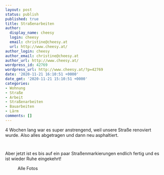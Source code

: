 ```yaml
---
layout: post
status: publish
published: true
title: Straßenarbeiten
author:
  display_name: cheesy
  login: cheesy
  email: christine@cheesy.at
  url: http://www.cheesy.at/
author_login: cheesy
author_email: christine@cheesy.at
author_url: http://www.cheesy.at/
wordpress_id: 42769
wordpress_url: http://www.cheesy.at/?p=42769
date: '2020-11-21 16:10:51 +0000'
date_gmt: '2020-11-21 15:10:51 +0000'
categories:
- Wohnung
- Straße
- Arbeit
- Straßenarbeiten
- Bauarbeiten
- Lärm
comments: []
---
```

<!-- wp:paragraph -->
4 Wochen lang war es super anstrengend, weil unsere Straße renoviert wurde. Also alles abgetragen und dann neu asphaltiert.
<!-- /wp:paragraph -->
<!-- wp:image {"id":42744} -->
<figure class="wp-block-image"><img src="{% link _fotos/arbeit/2015-2022-puppet/2020/bauarbeiten/Bauarbeiten-007.jpg %}" alt="" class="wp-image-42744"></figure>
<!-- /wp:image -->
<!-- wp:image {"id":42762} -->
<figure class="wp-block-image"><img src="{% link _fotos/arbeit/2015-2022-puppet/2020/bauarbeiten/Bauarbeiten-025.jpg %}" alt="" class="wp-image-42762"></figure>
<!-- /wp:image -->
<!-- wp:paragraph -->
Aber jetzt ist es bis auf ein paar Straßenmarkierungen endlich fertig und es ist wieder Ruhe eingekehrt!
<!-- /wp:paragraph -->
<!-- wp:image {"id":42766,"linkDestination":"custom"} -->
<figure class="wp-block-image"><a href="{% link _fotos/arbeit/2015-2022-puppet/2020/bauarbeiten/index.md %}"><img src="{% link _fotos/arbeit/2015-2022-puppet/2020/bauarbeiten/Bauarbeiten-029.jpg %}" alt="" class="wp-image-42766"></a><br>
<figcaption>Alle Fotos</figcaption>
</figure>
<!-- /wp:image -->
